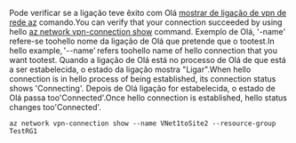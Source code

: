 <span data-ttu-id="5e945-101">Pode verificar se a ligação teve êxito com Olá [mostrar de ligação de vpn de rede az](/cli/azure/network/vpn-connection#show) comando.</span><span class="sxs-lookup"><span data-stu-id="5e945-101">You can verify that your connection succeeded by using hello [az network vpn-connection show](/cli/azure/network/vpn-connection#show) command.</span></span> <span data-ttu-id="5e945-102">Exemplo de Olá, '-name' refere-se toohello nome da ligação de Olá que pretende que o tootest.</span><span class="sxs-lookup"><span data-stu-id="5e945-102">In hello example, '--name' refers toohello name of hello connection that you want tootest.</span></span> <span data-ttu-id="5e945-103">Quando a ligação de Olá está no processo de Olá de que está a ser estabelecida, o estado da ligação mostra "Ligar".</span><span class="sxs-lookup"><span data-stu-id="5e945-103">When hello connection is in hello process of being established, its connection status shows 'Connecting'.</span></span> <span data-ttu-id="5e945-104">Depois de Olá ligação for estabelecida, o estado de Olá passa too'Connected'.</span><span class="sxs-lookup"><span data-stu-id="5e945-104">Once hello connection is established, hello status changes too'Connected'.</span></span>

```azurecli
az network vpn-connection show --name VNet1toSite2 --resource-group TestRG1
```

